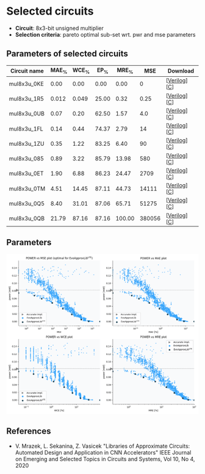 
Selected circuits
===================
 - **Circuit**: 8x3-bit unsigned multiplier
 - **Selection criteria**: pareto optimal sub-set wrt. pwr and mse parameters

Parameters of selected circuits
----------------------------

| Circuit name | MAE<sub>%</sub> | WCE<sub>%</sub> | EP<sub>%</sub> | MRE<sub>%</sub> | MSE | Download |
| --- |  --- | --- | --- | --- | --- | --- | 
| mul8x3u_0KE | 0.00 | 0.00 | 0.00 | 0.00 | 0 |  [[Verilog](mul8x3u_0KE.v)]  [[C](mul8x3u_0KE.c)] |
| mul8x3u_1R5 | 0.012 | 0.049 | 25.00 | 0.32 | 0.25 |  [[Verilog](mul8x3u_1R5.v)]  [[C](mul8x3u_1R5.c)] |
| mul8x3u_0UB | 0.07 | 0.20 | 62.50 | 1.57 | 4.0 |  [[Verilog](mul8x3u_0UB.v)]  [[C](mul8x3u_0UB.c)] |
| mul8x3u_1FL | 0.14 | 0.44 | 74.37 | 2.79 | 14 |  [[Verilog](mul8x3u_1FL.v)]  [[C](mul8x3u_1FL.c)] |
| mul8x3u_1ZU | 0.35 | 1.22 | 83.25 | 6.40 | 90 |  [[Verilog](mul8x3u_1ZU.v)]  [[C](mul8x3u_1ZU.c)] |
| mul8x3u_085 | 0.89 | 3.22 | 85.79 | 13.98 | 580 |  [[Verilog](mul8x3u_085.v)]  [[C](mul8x3u_085.c)] |
| mul8x3u_0ET | 1.90 | 6.88 | 86.23 | 24.47 | 2709 |  [[Verilog](mul8x3u_0ET.v)]  [[C](mul8x3u_0ET.c)] |
| mul8x3u_0TM | 4.51 | 14.45 | 87.11 | 44.73 | 14111 |  [[Verilog](mul8x3u_0TM.v)]  [[C](mul8x3u_0TM.c)] |
| mul8x3u_0Q5 | 8.40 | 31.01 | 87.06 | 65.71 | 51275 |  [[Verilog](mul8x3u_0Q5.v)]  [[C](mul8x3u_0Q5.c)] |
| mul8x3u_0QB | 21.79 | 87.16 | 87.16 | 100.00 | 380056 |  [[Verilog](mul8x3u_0QB.v)]  [[C](mul8x3u_0QB.c)] |
    
Parameters
--------------
![Parameters figure](fig.png)

References
--------------
   - V. Mrazek, L. Sekanina, Z. Vasicek "Libraries of Approximate Circuits: Automated Design and Application in CNN Accelerators" IEEE Journal on Emerging and Selected Topics in Circuits and Systems, Vol 10, No 4, 2020

             